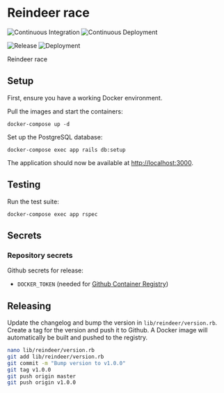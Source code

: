 # Reindeer race

![Continuous Integration](https://github.com/floriandejonckheere/reindeer-race/workflows/Continuous%20Integration/badge.svg)
![Continuous Deployment](https://github.com/floriandejonckheere/reindeer-race/workflows/Continuous%20Deployment/badge.svg)

![Release](https://img.shields.io/github/v/release/floriandejonckheere/reindeer-race?label=Latest%20release)
![Deployment](https://img.shields.io/github/deployments/floriandejonckheere/reindeer-race/production?label=Deployment)

Reindeer race

## Setup

First, ensure you have a working Docker environment.

Pull the images and start the containers:

```
docker-compose up -d
```

Set up the PostgreSQL database:

```
docker-compose exec app rails db:setup
```

The application should now be available at [http://localhost:3000](http://localhost:3000).

## Testing

Run the test suite:

```
docker-compose exec app rspec
```

## Secrets

### Repository secrets

Github secrets for release:

- `DOCKER_TOKEN` (needed for [Github Container Registry](https://docs.github.com/en/packages/getting-started-with-github-container-registry/migrating-to-github-container-registry-for-docker-images))

## Releasing

Update the changelog and bump the version in `lib/reindeer/version.rb`.
Create a tag for the version and push it to Github.
A Docker image will automatically be built and pushed to the registry.

```sh
nano lib/reindeer/version.rb
git add lib/reindeer/version.rb
git commit -m "Bump version to v1.0.0"
git tag v1.0.0
git push origin master
git push origin v1.0.0
```
